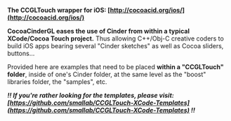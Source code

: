 **The CCGLTouch wrapper for iOS: [http://cocoacid.org/ios/](http://cocoacid.org/ios/)**

**CocoaCinderGL eases the use of Cinder from within a typical XCode/Cocoa Touch project.** Thus allowing C++/Obj-C creative coders to build iOS apps bearing several "Cinder sketches" as well as Cocoa sliders, buttons...

Provided here are examples that need to be placed **within a "CCGLTouch" folder**, inside of one's Cinder folder, at the same level as the "boost" libraries folder, the "samples", etc.

***!! If you're rather looking for the templates, please visit: [https://github.com/smallab/CCGLTouch-XCode-Templates](https://github.com/smallab/CCGLTouch-XCode-Templates) !!***
